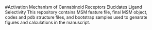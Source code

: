 #Activation Mechanism of Cannabinoid Receptors Elucidates Ligand Selectivity 
This repository contains MSM feature file, final MSM object, codes and pdb structure files, and bootstrap samples used to genarate figures and
calculations in the manuscript.
